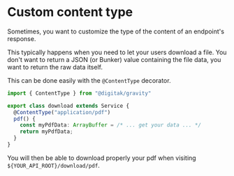 # Custom content type

Sometimes, you want to customize the type of the content of an endpoint's response.

This typically happens when you need to let your users download a file. You don't want to return a JSON (or Bunker) value containing the file data, you want to return the raw data itself.

This can be done easily with the `@ContentType` decorator.

```ts
import { ContentType } from "@digitak/gravity"

export class download extends Service {
  @ContentType("application/pdf")
  pdf() {
    const myPdfData: ArrayBuffer = /* ... get your data ... */
    return myPdfData;
  }
}
```

You will then be able to download properly your pdf when visiting `${YOUR_API_ROOT}/download/pdf`.
